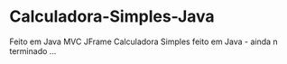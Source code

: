 # Calculadora-Simples-Java
Feito em Java MVC JFrame 
Calculadora Simples feito em Java - ainda n terminado ...
